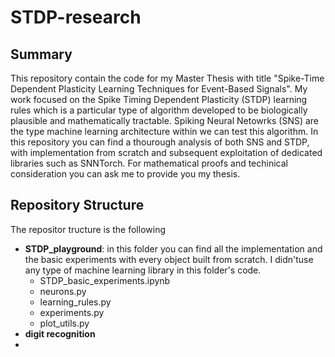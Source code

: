 # STDP-research

## Summary


This repository contain the code for my Master Thesis with title "Spike-Time Dependent Plasticity Learning Techniques for Event-Based Signals".
My work focused on the Spike Timing Dependent Plasticity (STDP) learning rules which is a particular type of algorithm developed to be biologically plausible and mathematically tractable. Spiking Neural Netowrks (SNS) are the type machine learning architecture within we can test this algorithm. In this repository you can find a thourough analysis of both SNS and STDP, with implementation from scratch and subsequent exploitation of dedicated libraries such as SNNTorch. For mathematical proofs and techinical consideration you can ask me to provide you my thesis.

## Repository Structure

The repositor tructure is the following

- **STDP_playground**: in this folder you can find all the implementation and the basic experiments with every object built from scratch. I didn'tuse any type of machine learning library in this folder's code.
  - STDP_basic_experiments.ipynb
  - neurons.py
  - learning_rules.py
  - experiments.py
  - plot_utils.py
- **digit recognition**
- 


